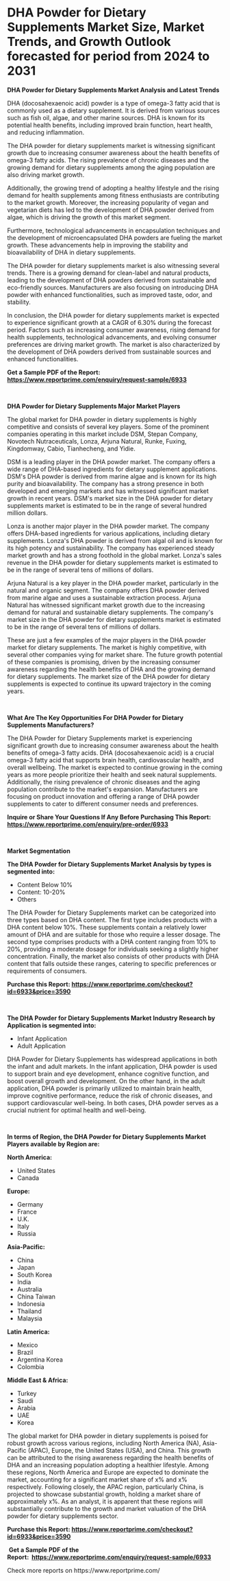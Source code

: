 <p><h1>DHA Powder for Dietary Supplements Market Size, Market Trends, and Growth Outlook forecasted for period from 2024 to 2031</h1></p><p><strong>DHA Powder for Dietary Supplements Market Analysis and Latest Trends</strong></p>
<p><p>DHA (docosahexaenoic acid) powder is a type of omega-3 fatty acid that is commonly used as a dietary supplement. It is derived from various sources such as fish oil, algae, and other marine sources. DHA is known for its potential health benefits, including improved brain function, heart health, and reducing inflammation.</p><p>The DHA powder for dietary supplements market is witnessing significant growth due to increasing consumer awareness about the health benefits of omega-3 fatty acids. The rising prevalence of chronic diseases and the growing demand for dietary supplements among the aging population are also driving market growth.</p><p>Additionally, the growing trend of adopting a healthy lifestyle and the rising demand for health supplements among fitness enthusiasts are contributing to the market growth. Moreover, the increasing popularity of vegan and vegetarian diets has led to the development of DHA powder derived from algae, which is driving the growth of this market segment.</p><p>Furthermore, technological advancements in encapsulation techniques and the development of microencapsulated DHA powders are fueling the market growth. These advancements help in improving the stability and bioavailability of DHA in dietary supplements.</p><p>The DHA powder for dietary supplements market is also witnessing several trends. There is a growing demand for clean-label and natural products, leading to the development of DHA powders derived from sustainable and eco-friendly sources. Manufacturers are also focusing on introducing DHA powder with enhanced functionalities, such as improved taste, odor, and stability.</p><p>In conclusion, the DHA powder for dietary supplements market is expected to experience significant growth at a CAGR of 6.30% during the forecast period. Factors such as increasing consumer awareness, rising demand for health supplements, technological advancements, and evolving consumer preferences are driving market growth. The market is also characterized by the development of DHA powders derived from sustainable sources and enhanced functionalities.</p></p>
<p><strong>Get a Sample PDF of the Report:&nbsp; <a href="https://www.reportprime.com/enquiry/request-sample/6933">https://www.reportprime.com/enquiry/request-sample/6933</a></strong></p>
<p>&nbsp;</p>
<p><strong>DHA Powder for Dietary Supplements Major Market Players</strong></p>
<p><p>The global market for DHA powder in dietary supplements is highly competitive and consists of several key players. Some of the prominent companies operating in this market include DSM, Stepan Company, Novotech Nutraceuticals, Lonza, Arjuna Natural, Runke, Fuxing, Kingdomway, Cabio, Tianhecheng, and Yidie.</p><p>DSM is a leading player in the DHA powder market. The company offers a wide range of DHA-based ingredients for dietary supplement applications. DSM's DHA powder is derived from marine algae and is known for its high purity and bioavailability. The company has a strong presence in both developed and emerging markets and has witnessed significant market growth in recent years. DSM's market size in the DHA powder for dietary supplements market is estimated to be in the range of several hundred million dollars.</p><p>Lonza is another major player in the DHA powder market. The company offers DHA-based ingredients for various applications, including dietary supplements. Lonza's DHA powder is derived from algal oil and is known for its high potency and sustainability. The company has experienced steady market growth and has a strong foothold in the global market. Lonza's sales revenue in the DHA powder for dietary supplements market is estimated to be in the range of several tens of millions of dollars.</p><p>Arjuna Natural is a key player in the DHA powder market, particularly in the natural and organic segment. The company offers DHA powder derived from marine algae and uses a sustainable extraction process. Arjuna Natural has witnessed significant market growth due to the increasing demand for natural and sustainable dietary supplements. The company's market size in the DHA powder for dietary supplements market is estimated to be in the range of several tens of millions of dollars.</p><p>These are just a few examples of the major players in the DHA powder market for dietary supplements. The market is highly competitive, with several other companies vying for market share. The future growth potential of these companies is promising, driven by the increasing consumer awareness regarding the health benefits of DHA and the growing demand for dietary supplements. The market size of the DHA powder for dietary supplements is expected to continue its upward trajectory in the coming years.</p></p>
<p>&nbsp;</p>
<p><strong>What Are The Key Opportunities For DHA Powder for Dietary Supplements Manufacturers?</strong></p>
<p><p>The DHA Powder for Dietary Supplements market is experiencing significant growth due to increasing consumer awareness about the health benefits of omega-3 fatty acids. DHA (docosahexaenoic acid) is a crucial omega-3 fatty acid that supports brain health, cardiovascular health, and overall wellbeing. The market is expected to continue growing in the coming years as more people prioritize their health and seek natural supplements. Additionally, the rising prevalence of chronic diseases and the aging population contribute to the market's expansion. Manufacturers are focusing on product innovation and offering a range of DHA powder supplements to cater to different consumer needs and preferences.</p></p>
<p><strong>Inquire or Share Your Questions If Any Before Purchasing This Report: <a href="https://www.reportprime.com/enquiry/pre-order/6933">https://www.reportprime.com/enquiry/pre-order/6933</a></strong></p>
<p>&nbsp;</p>
<p><strong>Market Segmentation</strong></p>
<p><strong>The DHA Powder for Dietary Supplements Market Analysis by types is segmented into:</strong></p>
<p><ul><li>Content Below 10%</li><li>Content: 10-20%</li><li>Others</li></ul></p>
<p><p>The DHA Powder for Dietary Supplements market can be categorized into three types based on DHA content. The first type includes products with a DHA content below 10%. These supplements contain a relatively lower amount of DHA and are suitable for those who require a lesser dosage. The second type comprises products with a DHA content ranging from 10% to 20%, providing a moderate dosage for individuals seeking a slightly higher concentration. Finally, the market also consists of other products with DHA content that falls outside these ranges, catering to specific preferences or requirements of consumers.</p></p>
<p><strong>Purchase this Report:&nbsp;<a href="https://www.reportprime.com/checkout?id=6933&price=3590">https://www.reportprime.com/checkout?id=6933&price=3590</a></strong></p>
<p>&nbsp;</p>
<p><strong>The DHA Powder for Dietary Supplements Market Industry Research by Application is segmented into:</strong></p>
<p><ul><li>Infant Application</li><li>Adult Application</li></ul></p>
<p><p>DHA Powder for Dietary Supplements has widespread applications in both the infant and adult markets. In the infant application, DHA powder is used to support brain and eye development, enhance cognitive function, and boost overall growth and development. On the other hand, in the adult application, DHA powder is primarily utilized to maintain brain health, improve cognitive performance, reduce the risk of chronic diseases, and support cardiovascular well-being. In both cases, DHA powder serves as a crucial nutrient for optimal health and well-being.</p></p>
<p>&nbsp;</p>
<p><strong>In terms of Region, the DHA Powder for Dietary Supplements Market Players available by Region are:</strong></p>
<p>
    <p> <strong> North America: </strong>
        <ul>
            <li>United States</li>
            <li>Canada</li>
        </ul>
        </p> 
    <p> <strong> Europe: </strong>
        <ul>
            <li>Germany</li>
            <li>France</li>
            <li>U.K.</li>
            <li>Italy</li>
            <li>Russia</li>
        </ul>
        </p> 
    <p> <strong> Asia-Pacific: </strong>
        <ul>
            <li>China</li>
            <li>Japan</li>
            <li>South Korea</li>
            <li>India</li>
            <li>Australia</li>
            <li>China Taiwan</li>
            <li>Indonesia</li>
            <li>Thailand</li>
            <li>Malaysia</li>
        </ul>
        </p> 
    <p> <strong> Latin America: </strong>
        <ul>
            <li>Mexico</li>
            <li>Brazil</li>
            <li>Argentina Korea</li>
            <li>Colombia</li>
        </ul>
        </p> 
    <p> <strong> Middle East & Africa: </strong>
        <ul>
            <li>Turkey</li>
            <li>Saudi</li>
            <li>Arabia</li>
            <li>UAE</li>
            <li>Korea</li>
        </ul>
    </p>
    </p>
<p><p>The global market for DHA powder in dietary supplements is poised for robust growth across various regions, including North America (NA), Asia-Pacific (APAC), Europe, the United States (USA), and China. This growth can be attributed to the rising awareness regarding the health benefits of DHA and an increasing population adopting a healthier lifestyle. Among these regions, North America and Europe are expected to dominate the market, accounting for a significant market share of x% and x% respectively. Following closely, the APAC region, particularly China, is projected to showcase substantial growth, holding a market share of approximately x%. As an analyst, it is apparent that these regions will substantially contribute to the growth and market valuation of the DHA powder for dietary supplements sector.</p></p>
<p><strong>Purchase this Report: <a href="https://www.reportprime.com/checkout?id=6933&price=3590">https://www.reportprime.com/checkout?id=6933&price=3590</a></strong></p>
<p>&nbsp;<strong>Get a Sample PDF of the Report:&nbsp;&nbsp;<a href="https://www.reportprime.com/enquiry/request-sample/6933">https://www.reportprime.com/enquiry/request-sample/6933</a></strong></p>
<p><strong></strong></p>
<p>Check more reports on https://www.reportprime.com/</p>